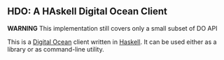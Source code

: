 ## HDO: A HAskell Digital Ocean Client ##

**WARNING** This implementation still covers only a small subset of DO API

This is a [Digital Ocean](https://www.digitalocean.com/) client written in [Haskell](http://haskell.org). It can be used either as a
library or as command-line utility.
